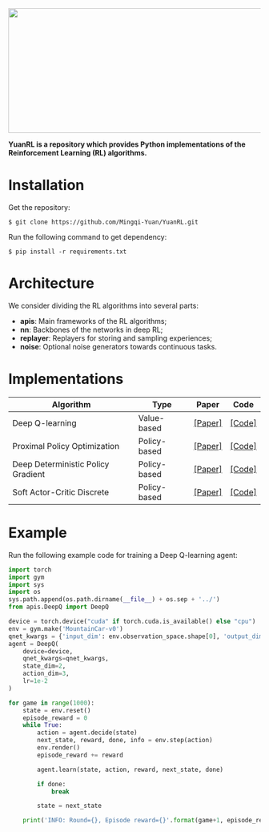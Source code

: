 <div align='center'>
    <img src= 'https://img-blog.csdnimg.cn/20210225200756161.png?x-oss-process=image/watermark,type_ZmFuZ3poZW5naGVpdGk,shadow_10,text_aHR0cHM6Ly9ibG9nLmNzZG4ubmV0L3dlaXhpbl80MjQ5OTIzNg==,size_16,color_FFFFFF,t_70#pic_center' width=932px height=249px>
</div>


**YuanRL is a repository which provides Python implementations of the Reinforcement Learning (RL) algorithms.**

# Installation
Get the repository:
```
$ git clone https://github.com/Mingqi-Yuan/YuanRL.git
```

Run the following command to get dependency:

```
$ pip install -r requirements.txt
```
# Architecture
We consider dividing the RL algorithms into several parts:

* **apis**: Main frameworks of the RL algorithms;
* **nn**: Backbones of the networks in deep RL;
* **replayer**: Replayers for storing and sampling experiences;
* **noise**: Optional noise generators towards continuous tasks.

# Implementations

| Algorithm | Type | Paper |Code|
| ------- | ------- | ------- | ------- |
| Deep Q-learning | Value-based | [[Paper]](https://arxiv.org/pdf/1312.5602.pdf) | [[Code]](apis/DeepQ.py) |
| Proximal Policy Optimization | Policy-based | [[Paper]](https://arxiv.org/abs/1707.06347) | [[Code]](apis/PPO.py) |
| Deep Deterministic Policy Gradient | Policy-based | [[Paper]](https://arxiv.org/pdf/1509.02971.pdf) | [[Code]](apis/DDPG.py) |
| Soft Actor-Critic Discrete | Policy-based | [[Paper]](https://arxiv.org/pdf/1910.07207) | [[Code]](apis/SACDiscrete.py) |

# Example
Run the following example code for training a Deep Q-learning agent:
```python
import torch
import gym
import sys
import os
sys.path.append(os.path.dirname(__file__) + os.sep + '../')
from apis.DeepQ import DeepQ

device = torch.device("cuda" if torch.cuda.is_available() else "cpu")
env = gym.make('MountainCar-v0')
qnet_kwargs = {'input_dim': env.observation_space.shape[0], 'output_dim': env.action_space.n}
agent = DeepQ(
    device=device,
    qnet_kwargs=qnet_kwargs,
    state_dim=2,
    action_dim=3,
    lr=1e-2
)

for game in range(1000):
    state = env.reset()
    episode_reward = 0
    while True:
        action = agent.decide(state)
        next_state, reward, done, info = env.step(action)
        env.render()
        episode_reward += reward

        agent.learn(state, action, reward, next_state, done)

        if done:
            break

        state = next_state

    print('INFO: Round={}, Episode reward={}'.format(game+1, episode_reward))
```

